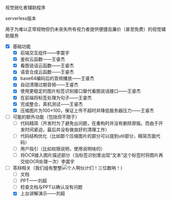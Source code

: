 视觉弱化者辅助程序

serverless版本

用于为难以正常视物但仍未丧失所有视力者提供便捷且廉价（甚至免费）的视觉辅助服务 

- [x] 基础功能
    - [x] 前端交互组件——李震宇
    - [x] 鉴权云函数——王睿杰
    - [x] 看图说话云函数——王睿杰
    - [x] 语音合成云函数——王睿杰
    - [x] base64编码后的音频播放——王睿杰
    - [x] 自动清理过期音频——王睿杰
    - [x] 使用更稳定的图片标签识别接口替代看图说话接口——王睿杰
    - [x] 在前端将标签处理为句子——王睿杰
    - [x] 完成整合，真机测试——王睿杰
    - [x] 压缩图片为100\*100，保证上传不超时并降低服务器压力——王睿杰
- [ ] 可能的额外功能（包括但不限于）
    - [ ] 代码精简（开发时为了避免出问题，在重构时并没有删除原版。而由于开发时间紧迫，最后并没有做良好的清理工作）
    - [ ] 代码结构优化（比如那个压缩图片的部分可以提到util部分，精简页面代码）
    - [ ] 用户指引（比如权限说明，使用说明啥的）
    - [ ] 将OCR接入图片描述部分（当标签识别里出现“文本”这个标签时将图片再交给OCR处理一次）李震宇
- [ ] 答辩相关（我们组有整整<img src="http://latex.codecogs.com/gif.latex?101_2" />个人啊伙计们！三位数呐！）
    - [ ] 文档
    - [ ] PPT——刘超
    - [ ] 检查文档与PPT以确认没有问题
    - [x] 上台讲解演示——刘超
